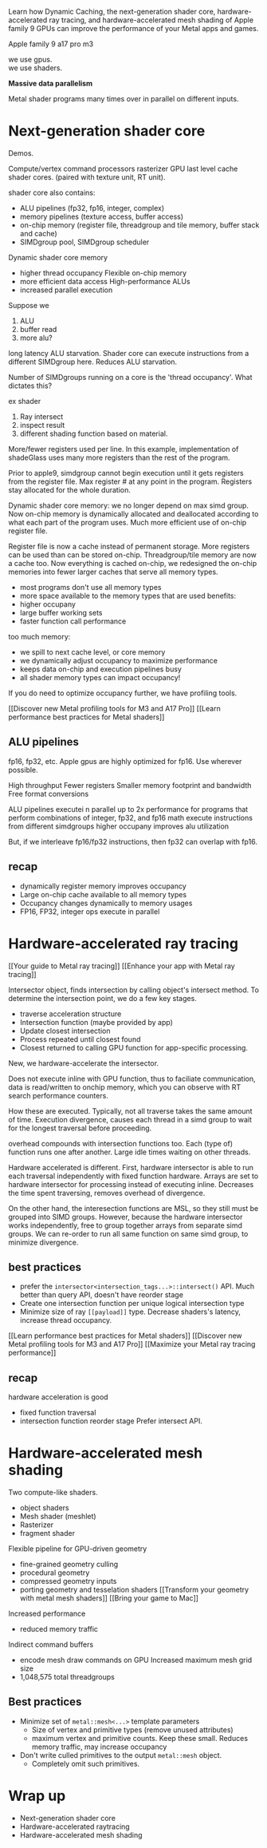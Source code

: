 Learn how Dynamic Caching, the next-generation shader core, hardware-accelerated ray tracing, and hardware-accelerated mesh shading of Apple family 9 GPUs can improve the performance of your Metal apps and games.

Apple family 9
a17 pro
m3 

we use gpus.  
we use shaders.

**Massive data parallelism**

Metal shader programs many times over in parallel on different inputs.  

# Next-generation shader core

Demos.

Compute/vertex command processors
rasterizer
GPU last level cache
shader cores.  (paired with texture unit, RT unit).

shader core also contains:
* ALU pipelines (fp32, fp16, integer, complex)
* memory pipelines (texture access, buffer access)
* on-chip memory (register file, threadgroup and tile memory, buffer stack and cache)
* SIMDgroup pool, SIMDgroup scheduler

Dynamic shader core memory
* higher thread occupancy
Flexible on-chip memory
* more efficient data access
High-performance ALUs
* increased parallel execution

Suppose we 
1.  ALU
2. buffer read
3. more alu?

long latency ALU starvation.  Shader core can execute instructions from a different SIMDgroup here.  Reduces ALU starvation.

Number of SIMDgroups running on a core is the 'thread occupancy'.  What dictates this?

ex shader
1.  Ray intersect
2. inspect result
3. different shading function based on material.

More/fewer registers used per line.  In this example, implementation of shadeGlass uses many more registers than the rest of the program.

Prior to apple9, simdgroup cannot begin execution until it gets registers from the register file.  Max register # at any point in the program.  Registers stay allocated for the whole duration.

Dynamic shader core memory: we no longer depend on max simd group.  Now on-chip memory is dynamically allocated and deallocated according to what each part of the program uses.  Much more efficient use of on-chip register file.

Register file is now a cache instead of permanent storage.  More registers can be used than can be stored on-chip.  Threadgroup/tile memory are now a cache too.  Now everything is cached on-chip, we redesigned the on-chip memories into fewer larger caches that serve all memory types.

* most programs don't use all memory types
* more space available to the memory types that are used
benefits:
* higher occupany
* large buffer working sets
* faster function call performance

too much memory:
* we spill to next cache level, or core memory
* we dynamically adjust occupancy to maximize performance
* keeps data on-chip and execution pipelines busy
* all shader memory types can impact occupancy!

If you do need to optimize occupancy further, we have profiling tools.

[[Discover new Metal profiling tools for M3 and A17 Pro]]
[[Learn performance best practices for Metal shaders]]

## ALU pipelines

fp16, fp32, etc.  Apple gpus are highly optimized for fp16.  Use wherever possible.

High throughput
Fewer registers
Smaller memory footprint and bandwidth
Free format conversions

ALU pipelines executei n parallel
up to 2x performance for programs that perform combinations of integer, fp32, and fp16 math
execute instructions from different simdgroups
higher occupany improves alu utilization

But, if we interleave fp16/fp32 instructions, then fp32 can overlap with fp16.

## recap
* dynamically register memory improves occupancy
* Large on-chip cache available to all memory types
* Occupancy changes dynamically to memory usages
* FP16, FP32, integer ops execute in parallel

# Hardware-accelerated ray tracing

[[Your guide to Metal ray tracing]]
[[Enhance your app with Metal ray tracing]]

Intersector object, finds intersection by calling object's intersect method.
To determine the intersection point, we do a few key stages.
* traverse acceleration structure
* Intersection function (maybe provided by app)
* Update closest intersection
* Process repeated until closest found
* Closest returned to calling GPU function for app-specific processing.

New, we hardware-accelerate the intersector.

Does not execute inline with GPU function, thus to faciliate communication, data is read/written to onchip memory, which you can observe with RT search performance counters.

How these are executed.  Typically, not all traverse takes the same amount of time.
Execution divergence, causes each thread in a simd group to wait for the longest traversal before proceeding.

overhead compounds with intersection functions too.  Each (type of) function runs one after another.  Large idle times waiting on other threads.

Hardware accelerated is different.  First, hardware intersector is able to run each traversal independently with fixed function hardware.  Arrays are set to hardware intersector for processing instead of executing inline.  Decreases the time spent traversing, removes overhead of divergence.

On the other hand, the interesection functions are MSL, so they still must be grouped into SIMD groups.  However, because the hardware intersector works independently, free to group together arrays from separate simd groups.  We can re-order to run all same function on same simd group, to minimize divergence.

## best practices
* prefer the `intersector<intersection_tags...>::intersect()` API.  Much better than query API, doesn't have reorder stage
* Create one intersection function per unique logical intersection type
* Minimize size of ray `[[payload]]` type.  Decrease shaders's latency, increase thread occupancy.

[[Learn performance best practices for Metal shaders]]
[[Discover new Metal profiling tools for M3 and A17 Pro]]
[[Maximize your Metal ray tracing performance]]

## recap
hardware acceleration is good
* fixed function traversal
* intersection function reorder stage
Prefer intersect API.
# Hardware-accelerated mesh shading

Two compute-like shaders.
* object shaders
* Mesh shader (meshlet)
* Rasterizer
* fragment shader

Flexible pipeline for GPU-driven geometry
* fine-grained geometry culling
* procedural geometry
* compressed geometry inputs
* porting geometry and tesselation shaders
[[Transform your geometry with metal mesh shaders]]
[[Bring your game to Mac]]

Increased performance
* reduced memory traffic

Indirect command buffers
* encode mesh draw commands on GPU
Increased maximum mesh grid size
* 1,048,575 total threadgroups

## Best practices
* Minimize set of `metal::mesh<...>` template parameters
	* Size of vertex and primitive types (remove unused attributes)
	* maximum vertex and primitive counts.  Keep these small.  Reduces memory traffic, may increase occupancy
* Don't write culled primitives to the output `metal::mesh` object.
	* Completely omit such primitives.
# Wrap up
* Next-generation shader core
* Hardware-accelerated raytracing
* Hardware-accelerated mesh shading


